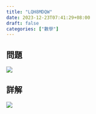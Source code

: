 ```yaml
---
title: "LQH8MDQW"
date: 2023-12-23T07:41:29+08:00
draft: false
categories: ["數學"]
---
```

<!--more-->

## 問題
<img src="/posts/solution/LQH8MDQW-q.png">

## 詳解
<img src="/posts/solution/LQH8MDQW-sol.png">

